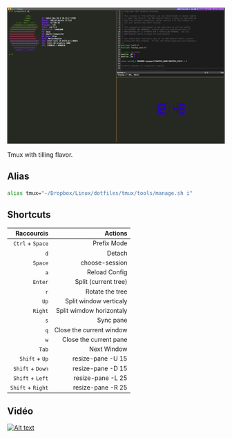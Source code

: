 ![Preview](capture.png)

Tmux with tilling flavor.

## Alias

```sh
alias tmux="~/Dropbox/Linux/dotfiles/tmux/tools/manage.sh i"
```

## Shortcuts

| Raccourcis                 | Actions                  |
| --------------------------:| ------------------------:|
| ```Ctrl``` + ```Space```   | Prefix Mode              |
|              ```d```       | Detach                   |
|              ```Space```   | choose-session           |
|              ```a```       | Reload Config            |
|              ```Enter```   | Split (current tree)     |
|              ```r```       | Rotate the tree          |
|              ```Up```      | Split window verticaly   |
|              ```Right```   | Split wimdow horizontaly |
|              ```s```       | Sync pane                |
|              ```q```       | Close the current window |
|              ```w```       | Close the current pane   |
|              ```Tab```     | Next Window              |
| ```Shift``` + ```Up```     | resize-pane -U 15        |
| ```Shift``` + ```Down```   | resize-pane -D 15        |
| ```Shift``` + ```Left```   | resize-pane -L 25        |
| ```Shift``` + ```Right```  | resize-pane -R 25        |

## Vidéo

[![Alt text](https://img.youtube.com/vi/nCUb_wJllS8/0.jpg)](https://www.youtube.com/watch?v=nCUb_wJllS8)
